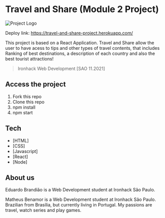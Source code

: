 # Travel and Share (Module 2 Project)

![Project Logo](https://i.imgur.com/H6GLZGQ.jpg)

Deploy link: https://travel-and-share-project.herokuapp.com/

This project is based on a React Application. Travel and Share allow the user to have acess to tips and other types of travel contents, that includes Ranking of best destinations, a description of each country and also the best tourist attractions!

> Ironhack 
>Web Development
> [SAO 11.2021]

## Access the project
1. Fork this repo
2. Clone this repo
3. npm install
4. npm start

## Tech

- [HTML] 
- [CSS]
- [Javascript] 
- [React]
- [Node]

## About us
Eduardo Brandião is a Web Development student at Ironhack São Paulo.

Matheus Benamor is a Web Development student at Ironhack São Paulo. Brazilian from Brasília, but currently living in Portugal. My passions are travel, watch series and play games.
